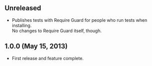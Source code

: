 ## Unreleased
- Publishes tests with Require Guard for people who run tests when installing.  
  No changes to Require Guard itself, though.

## 1.0.0 (May 15, 2013)
- First release and feature complete.
